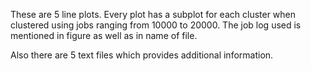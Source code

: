 These are 5 line plots. Every plot has a subplot for each cluster when clustered using jobs ranging from 10000 to 20000. The job log used is mentioned in figure as well as in name of file.

Also there are 5 text files which provides additional information.
